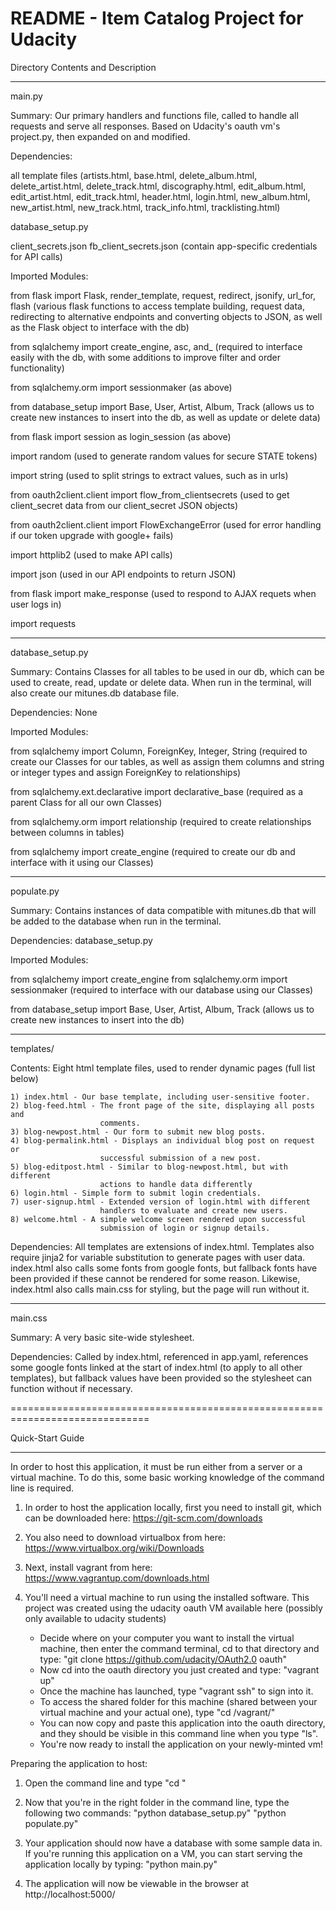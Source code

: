 README - Item Catalog Project for Udacity
==============================================================================

Directory Contents and Description

------------------------------------------------------------------------------

main.py

Summary:
Our primary handlers and functions file, called to handle all requests and
serve all responses. Based on Udacity's oauth vm's project.py, then expanded on
and modified.


Dependencies:

all template files (artists.html, base.html, delete_album.html,
delete_artist.html, delete_track.html, discography.html, edit_album.html, 
edit_artist.html, edit_track.html, header.html, login.html, new_album.html,
new_artist.html, new_track.html, track_info.html, tracklisting.html)

database_setup.py

client_secrets.json
fb_client_secrets.json
(contain app-specific credentials for API calls)


Imported Modules:

from flask import Flask, render_template, request, redirect, jsonify, url_for, flash
(various flask functions to access template building, request data, redirecting
to alternative endpoints and converting objects to JSON, as well as the Flask
object to interface with the db)

from sqlalchemy import create_engine, asc, and_
(required to interface easily with the db, with some additions to improve filter
and order functionality)

from sqlalchemy.orm import sessionmaker
(as above)

from database_setup import Base, User, Artist, Album, Track
(allows us to create new instances to insert into the db, as well as update
or delete data)

from flask import session as login_session
(as above)

import random
(used to generate random values for secure STATE tokens)

import string
(used to split strings to extract values, such as in urls)

from oauth2client.client import flow_from_clientsecrets
(used to get client_secret data from our client_secret JSON objects)

from oauth2client.client import FlowExchangeError
(used for error handling if our token upgrade with google+ fails)

import httplib2
(used to make API calls)

import json
(used in our API endpoints to return JSON)

from flask import make_response
(used to respond to AJAX requets when user logs in)

import requests

------------------------------------------------------------------------------

database_setup.py

Summary:
Contains Classes for all tables to be used in our db, which can be used to
create, read, update or delete data. When run in the terminal, will also create
our mitunes.db database file.

Dependencies:
None

Imported Modules:

from sqlalchemy import Column, ForeignKey, Integer, String
(required to create our Classes for our tables, as well as assign them columns
and string or integer types and assign ForeignKey to relationships)

from sqlalchemy.ext.declarative import declarative_base
(required as a parent Class for all our own Classes)

from sqlalchemy.orm import relationship
(required to create relationships between columns in tables)

from sqlalchemy import create_engine
(required to create our db and interface with it using our Classes)


------------------------------------------------------------------------------

populate.py

Summary:
Contains instances of data compatible with mitunes.db that will be added to the 
database when run in the terminal.

Dependencies:
database_setup.py

Imported Modules:

from sqlalchemy import create_engine
from sqlalchemy.orm import sessionmaker
(required to interface with our database using our Classes)

from database_setup import Base, User, Artist, Album, Track
(allows us to create new instances to insert into the db)


------------------------------------------------------------------------------
templates/

Contents: Eight html template files, used to render dynamic pages (full list
below)

	1) index.html - Our base template, including user-sensitive footer.
	2) blog-feed.html - The front page of the site, displaying all posts and
						comments.
	3) blog-newpost.html - Our form to submit new blog posts.
	4) blog-permalink.html - Displays an individual blog post on request or
						successful submission of a new post.
	5) blog-editpost.html - Similar to blog-newpost.html, but with different
						actions to handle data differently
	6) login.html - Simple form to submit login credentials.
	7) user-signup.html - Extended version of login.html with different
						handlers to evaluate and create new users.
	8) welcome.html - A simple welcome screen rendered upon successful
						submission of login or signup details.

Dependencies: All templates are extensions of index.html. Templates also
require jinja2 for variable substitution to generate pages with user data.
index.html also calls some fonts from google fonts, but fallback fonts have
been provided if these cannot be rendered for some reason. Likewise, index.html
also calls main.css for styling, but the page will run without it.

------------------------------------------------------------------------------

main.css

Summary: A very basic site-wide stylesheet.

Dependencies: Called by index.html, referenced in app.yaml, references some
google fonts linked at the start of index.html (to apply to all other
templates), but fallback values have been provided so the stylesheet can
function without if necessary.

==============================================================================

Quick-Start Guide

------------------------------------------------------------------------------

In order to host this application, it must be run either from a server or a
virtual machine. To do this, some basic working knowledge of the command line
is required.

1) In order to host the application locally, first you need to install git,
which can be downloaded here:
	https://git-scm.com/downloads

2) You also need to download virtualbox from here:
	https://www.virtualbox.org/wiki/Downloads

2) Next, install vagrant from here:
	https://www.vagrantup.com/downloads.html

3) You'll need a virtual machine to run using the installed software. This
project was created using the udacity oauth VM available here (possibly only
available to udacity students)
	- Decide where on your computer you want to install the virtual machine,
	  then enter the command terminal, cd to that directory and type:
	  	"git clone https://github.com/udacity/OAuth2.0 oauth"
	- Now cd into the oauth directory you just created and type:
		"vagrant up"
	- Once the machine has launched, type "vagrant ssh" to sign into it.
	- To access the shared folder for this machine (shared between your
	  virtual machine and your actual one), type "cd /vagrant/"
	- You can now copy and paste this application into the oauth directory,
	  and they should be visible in this command line when you type "ls".
	- You're now ready to install the application on your newly-minted vm!
	

Preparing the application to host:

1) Open the command line and type
	"cd <ENTER THE FILE PATH OF THIS FOLDER HERE>"

2) Now that you're in the right folder in the command line, type the following
two commands:
	"python database_setup.py"
	"python populate.py"

3) Your application should now have a database with some sample data in. If
you're running this application on a VM, you can start serving the application
locally by typing:
	"python main.py"

4) The application will now be viewable in the browser at http://localhost:5000/


